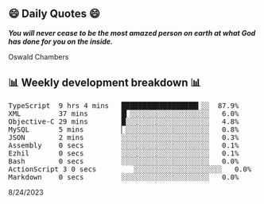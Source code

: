 ## 😄 Daily Quotes 😄

_**You will never cease to be the most amazed person on earth at what God has done for you on the inside.**_

Oswald Chambers



## 📊 Weekly development breakdown 📊

<pre>TypeScript  9 hrs 4 mins   ██████████████████▍░░  87.9%
XML         37 mins        █▎░░░░░░░░░░░░░░░░░░░   6.0%
Objective-C 29 mins        █░░░░░░░░░░░░░░░░░░░░   4.8%
MySQL       5 mins         ▏░░░░░░░░░░░░░░░░░░░░   0.8%
JSON        2 mins         ░░░░░░░░░░░░░░░░░░░░░   0.3%
Assembly    0 secs         ░░░░░░░░░░░░░░░░░░░░░   0.1%
Ezhil       0 secs         ░░░░░░░░░░░░░░░░░░░░░   0.1%
Bash        0 secs         ░░░░░░░░░░░░░░░░░░░░░   0.0%
ActionScript 3 0 secs         ░░░░░░░░░░░░░░░░░░░░░   0.0%
Markdown    0 secs         ░░░░░░░░░░░░░░░░░░░░░   0.0%</pre>

8/24/2023